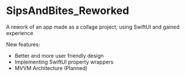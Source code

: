 # SipsAndBites_Reworked
 A rework of an app made as a collage project, using SwiftUI and gained experience 
 
 New features:
 - Better and more user friendly design 
 - Implementing SwiftUI property wrappers
 - MVVM Architecture (Planned)

